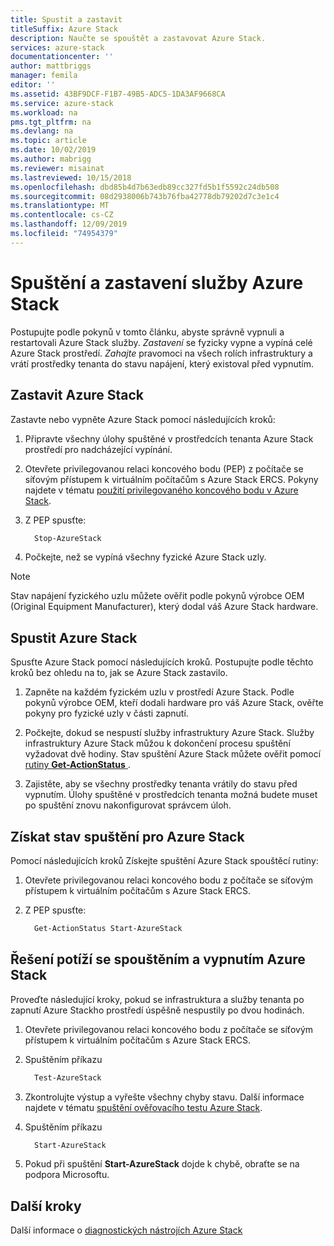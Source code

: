 ```yaml
---
title: Spustit a zastavit
titleSuffix: Azure Stack
description: Naučte se spouštět a zastavovat Azure Stack.
services: azure-stack
documentationcenter: ''
author: mattbriggs
manager: femila
editor: ''
ms.assetid: 43BF9DCF-F1B7-49B5-ADC5-1DA3AF9668CA
ms.service: azure-stack
ms.workload: na
pms.tgt_pltfrm: na
ms.devlang: na
ms.topic: article
ms.date: 10/02/2019
ms.author: mabrigg
ms.reviewer: misainat
ms.lastreviewed: 10/15/2018
ms.openlocfilehash: dbd85b4d7b63edb89cc327fd5b1f5592c24db508
ms.sourcegitcommit: 08d2938006b743b76fba42778db79202d7c3e1c4
ms.translationtype: MT
ms.contentlocale: cs-CZ
ms.lasthandoff: 12/09/2019
ms.locfileid: "74954379"
---
```

# <a name="start-and-stop-azure-stack"></a>Spuštění a zastavení služby Azure Stack

Postupujte podle pokynů v tomto článku, abyste správně vypnuli a restartovali Azure Stack služby. *Zastavení* se fyzicky vypne a vypíná celé Azure Stack prostředí. *Zahajte* pravomoci na všech rolích infrastruktury a vrátí prostředky tenanta do stavu napájení, který existoval před vypnutím.

## <a name="stop-azure-stack"></a>Zastavit Azure Stack

Zastavte nebo vypněte Azure Stack pomocí následujících kroků:

1. Připravte všechny úlohy spuštěné v prostředcích tenanta Azure Stack prostředí pro nadcházející vypínání.

2. Otevřete privilegovanou relaci koncového bodu (PEP) z počítače se síťovým přístupem k virtuálním počítačům s Azure Stack ERCS. Pokyny najdete v tématu [použití privilegovaného koncového bodu v Azure Stack](azure-stack-privileged-endpoint.md).

3. Z PEP spusťte:

    ```powershell
      Stop-AzureStack
    ```

4. Počkejte, než se vypíná všechny fyzické Azure Stack uzly.

> [!Note]
> Stav napájení fyzického uzlu můžete ověřit podle pokynů výrobce OEM (Original Equipment Manufacturer), který dodal váš Azure Stack hardware.

## <a name="start-azure-stack"></a>Spustit Azure Stack

Spusťte Azure Stack pomocí následujících kroků. Postupujte podle těchto kroků bez ohledu na to, jak se Azure Stack zastavilo.

1. Zapněte na každém fyzickém uzlu v prostředí Azure Stack. Podle pokynů výrobce OEM, kteří dodali hardware pro váš Azure Stack, ověřte pokyny pro fyzické uzly v části zapnutí.

2. Počkejte, dokud se nespustí služby infrastruktury Azure Stack. Služby infrastruktury Azure Stack můžou k dokončení procesu spuštění vyžadovat dvě hodiny. Stav spuštění Azure Stack můžete ověřit pomocí [rutiny **Get-ActionStatus** ](#get-the-startup-status-for-azure-stack).

3. Zajistěte, aby se všechny prostředky tenanta vrátily do stavu před vypnutím. Úlohy spuštěné v prostředcích tenanta možná budete muset po spuštění znovu nakonfigurovat správcem úloh.

## <a name="get-the-startup-status-for-azure-stack"></a>Získat stav spuštění pro Azure Stack

Pomocí následujících kroků Získejte spuštění Azure Stack spouštěcí rutiny:

1. Otevřete privilegovanou relaci koncového bodu z počítače se síťovým přístupem k virtuálním počítačům s Azure Stack ERCS.

2. Z PEP spusťte:

    ```powershell
      Get-ActionStatus Start-AzureStack
    ```

## <a name="troubleshoot-startup-and-shutdown-of-azure-stack"></a>Řešení potíží se spouštěním a vypnutím Azure Stack

Proveďte následující kroky, pokud se infrastruktura a služby tenanta po zapnutí Azure Stackho prostředí úspěšně nespustily po dvou hodinách.

1. Otevřete privilegovanou relaci koncového bodu z počítače se síťovým přístupem k virtuálním počítačům s Azure Stack ERCS.

2. Spuštěním příkazu

    ```powershell
      Test-AzureStack
      ```

3. Zkontrolujte výstup a vyřešte všechny chyby stavu. Další informace najdete v tématu [spuštění ověřovacího testu Azure Stack](azure-stack-diagnostic-test.md).

4. Spuštěním příkazu

    ```powershell
      Start-AzureStack
    ```

5. Pokud při spuštění **Start-AzureStack** dojde k chybě, obraťte se na podpora Microsoftu.

## <a name="next-steps"></a>Další kroky

Další informace o [diagnostických nástrojích Azure Stack](azure-stack-configure-on-demand-diagnostic-log-collection.md#use-the-privileged-endpoint-pep-to-collect-diagnostic-logs)
